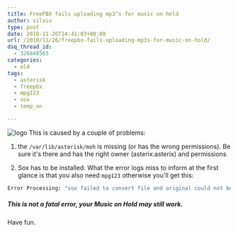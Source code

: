 ```yaml
---
title: FreePBX fails uploading mp3’s for music on hold
author: silviu
type: post
date: 2010-11-26T14:41:03+00:00
url: /2010/11/26/freepbx-fails-uploading-mp3s-for-music-on-hold/
dsq_thread_id:
  - 326848565
categories:
  - old
tags:
  - asterisk
  - freepbx
  - mpg123
  - sox
  - temp_on

---
```

![logo](/blog/images/2010/logo.png) This is caused by a couple of problems:

1. the `/var/lib/asterisk/moh` is missing (or has the wrong permissions). Be sure it's there and has the right owner (asterix:asterix) and permissions

2. Sox has to be installed. What the error logs miss to inform at the first glance is that you also need `mpg123` otherwise you'll get this:

```bash
Error Processing: "sox failed to convert file and original could not be copied as a fall back" for Johnny Cash - Solitary Man.mp3!
```

##### This is not a fatal error, your Music on Hold may still work.

Have fun.
